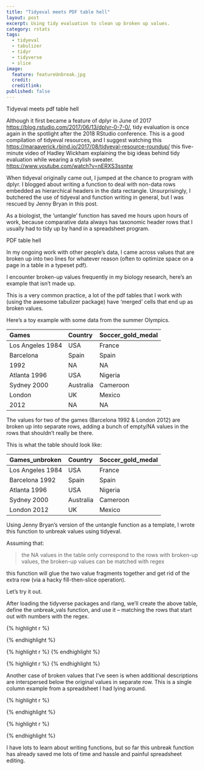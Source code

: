 ```yaml
---
title: "Tidyeval meets PDF table hell"
layout: post
excerpt: Using tidy evaluation to clean up broken up values. 
category: rstats
tags:
  - tidyeval
  - tabulizer
  - tidyr
  - tidyverse
  - slice
image:
  feature: featureUnbreak.jpg
  credit: 
  creditlink: 
published: false
---
```

Tidyeval meets pdf table hell

Although it first became a feature of dplyr in June of 2017 
https://blog.rstudio.com/2017/06/13/dplyr-0-7-0/,  tidy evaluation is once again in the spotlight after the 2018 RStudio conference.  This is a good compilation of tidyeval resources, and I suggest watching this 
https://maraaverick.rbind.io/2017/08/tidyeval-resource-roundup/
this five-minute video of Hadley Wickham explaining the big ideas behind tidy evaluation while wearing a stylish sweater. 
https://www.youtube.com/watch?v=nERXS3ssntw
 
When tidyeval originally came out, I jumped at the chance to program with dplyr.  I blogged about writing a function to deal with non-data rows embedded as hierarchical headers in the data rectangle. Unsurprisingly, I butchered the use of tidyeval and function writing in general, but I was rescued by Jenny Bryan in this post.

As a biologist, the ‘untangle’ function has saved me hours upon hours of work, because comparative data always has taxonomic header rows that I usually had to tidy up by hand in a spreadsheet program. 

PDF table hell

In my ongoing work with other people’s data, I came across values that are broken up into two lines for whatever reason (often to optimize space on a page in a table in a typeset pdf).

I encounter broken-up values frequently in my biology research, here’s an example that isn’t made up.

<becerra>

This is a very common practice, a lot of the pdf tables that I work with (using the awesome tabulizer package) have ‘merged’ cells that end up as broken values.

Here’s a toy example with some data from the summer Olympics.

|Games            |Country   |Soccer_gold_medal |
|:----------------|:---------|:-----------------|
|Los Angeles 1984 |USA       |France            |
|Barcelona        |Spain     |Spain             |
|1992             |NA        |NA                |
|Atlanta 1996     |USA       |Nigeria           |
|Sydney 2000      |Australia |Cameroon          |
|London           |UK        |Mexico            |
|2012             |NA        |NA                |

The values for two of the games (Barcelona 1992 & London 2012) are broken up into separate rows, adding a bunch of empty/NA values in the rows that shouldn’t really be there. 

This is what the table should look like:

|Games_unbroken   |Country   |Soccer_gold_medal |
|:----------------|:---------|:-----------------|
|Los Angeles 1984 |USA       |France            |
|Barcelona 1992   |Spain     |Spain             |
|Atlanta 1996     |USA       |Nigeria           |
|Sydney 2000      |Australia |Cameroon          |
|London 2012      |UK        |Mexico            |


Using Jenny Bryan’s version of the untangle function as a template, I wrote this function to unbreak values using tidyeval. 

Assuming that:

> the NA values in the table only correspond to the rows with broken-up values,
> the broken-up values can be matched with regex 

this function will glue the two value fragments together and get rid of the extra row (via a hacky fill-then-slice operation). 

Let’s try it out.

After loading the tidyverse packages and rlang, we’ll create the above table, define the unbreak_vals function, and use it – matching the rows that start out with numbers with the regex.


{% highlight r %}

{% endhighlight %}


{% highlight r %}
{% endhighlight %}

{% highlight r %}
{% endhighlight %}

Another case of broken values that I’ve seen is when additional descriptions are interspersed below the original values in separate row. This is a single column example from a spreadsheet I had lying around.  

{% highlight r %}

{% endhighlight %}

{% highlight r %}

{% endhighlight %}

I have lots to learn about writing functions, but so far this unbreak function has already saved me lots of time and  hassle and painful spreadsheet editing.

